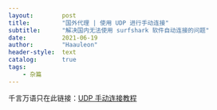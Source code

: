 ```yaml
---
layout:        post
title:         "国外代理 | 使用 UDP 进行手动连接"
subtitle:      "解决国内无法使用 surfshark 软件自动连接的问题"
date:          2021-06-19
author:        "Haauleon"
header-style:  text
catalog:       true
tags:
    - 杂篇
---
```


千言万语只在此链接：[UDP 手动连接教程](https://support.shark-china.com/hc/en-us/articles/360010272839-How-to-connect-to-Surfshark-in-countries-with-internet-restrictions-on-Windows#h_01ECA8MA1GHCQRD2D7KQXT43W1)